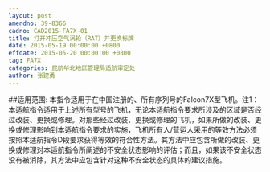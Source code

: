 ```yaml
---
layout: post
amendno: 39-8366
cadno: CAD2015-FA7X-01
title: 打开冲压空气涡轮（RAT）并更换标牌
date: 2015-05-19 00:00:00 +0800
effdate: 2015-05-20 00:00:00 +0800
tag: FA7X
categories: 民航华北地区管理局适航审定处
author: 张建勇
---
```


##适用范围:
本指令适用于在中国注册的、所有序列号的Falcon7X型飞机。注1：本适航指令适用于上述所有型号的飞机，无论本适航指令要求所涉及的区域是否经过改装、更换或修理。对那些经过改装、更换或修理的飞机，如果所做的改装、更换或修理影响到本适航指令要求的实施，飞机所有人/营运人采用的等效方法必须按照本适航指令D段要求获得等效的符合性方法。其方法中应包含所做的改装、更换或修理对本适航指令所阐述的不安全状态影响的评估；而且，如果该不安全状态没有被消除，其方法中应包含针对这种不安全状态的具体的建议措施。

